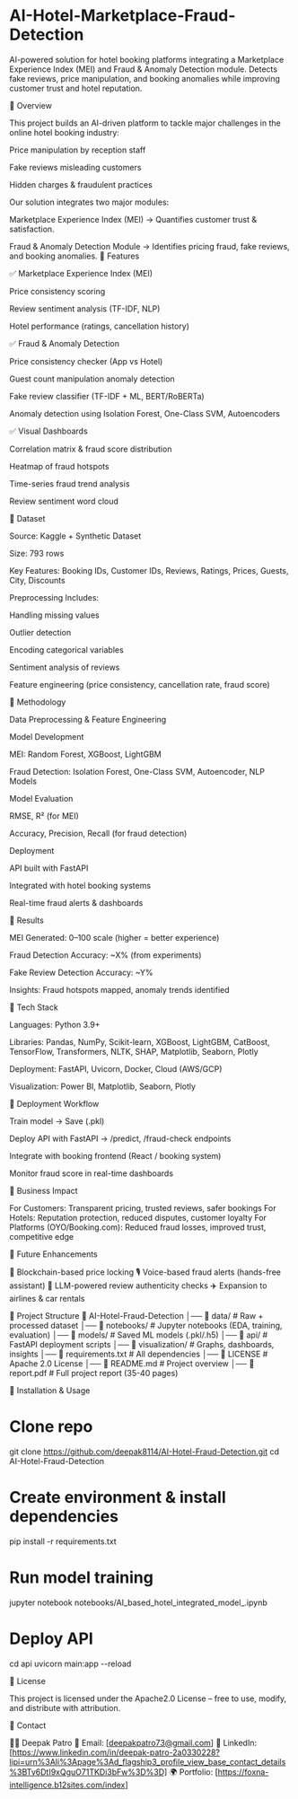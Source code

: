 # AI-Hotel-Marketplace-Fraud-Detection
AI-powered solution for hotel booking platforms integrating a Marketplace Experience Index (MEI) and Fraud &amp; Anomaly Detection module. Detects fake reviews, price manipulation, and booking anomalies while improving customer trust and hotel reputation.

🔹 Overview

This project builds an AI-driven platform to tackle major challenges in the online hotel booking industry:

Price manipulation by reception staff

Fake reviews misleading customers

Hidden charges & fraudulent practices

Our solution integrates two major modules:

Marketplace Experience Index (MEI) → Quantifies customer trust & satisfaction.

Fraud & Anomaly Detection Module → Identifies pricing fraud, fake reviews, and booking anomalies.
🔹 Features

✅ Marketplace Experience Index (MEI)

Price consistency scoring

Review sentiment analysis (TF-IDF, NLP)

Hotel performance (ratings, cancellation history)

✅ Fraud & Anomaly Detection

Price consistency checker (App vs Hotel)

Guest count manipulation anomaly detection

Fake review classifier (TF-IDF + ML, BERT/RoBERTa)

Anomaly detection using Isolation Forest, One-Class SVM, Autoencoders

✅ Visual Dashboards

Correlation matrix & fraud score distribution

Heatmap of fraud hotspots

Time-series fraud trend analysis

Review sentiment word cloud

🔹 Dataset

Source: Kaggle + Synthetic Dataset

Size: 793 rows

Key Features: Booking IDs, Customer IDs, Reviews, Ratings, Prices, Guests, City, Discounts

Preprocessing Includes:

Handling missing values

Outlier detection

Encoding categorical variables

Sentiment analysis of reviews

Feature engineering (price consistency, cancellation rate, fraud score)

🔹 Methodology

Data Preprocessing & Feature Engineering

Model Development

MEI: Random Forest, XGBoost, LightGBM

Fraud Detection: Isolation Forest, One-Class SVM, Autoencoder, NLP Models

Model Evaluation

RMSE, R² (for MEI)

Accuracy, Precision, Recall (for fraud detection)

Deployment

API built with FastAPI

Integrated with hotel booking systems

Real-time fraud alerts & dashboards

🔹 Results

MEI Generated: 0–100 scale (higher = better experience)

Fraud Detection Accuracy: ~X% (from experiments)

Fake Review Detection Accuracy: ~Y%

Insights: Fraud hotspots mapped, anomaly trends identified

🔹 Tech Stack

Languages: Python 3.9+

Libraries: Pandas, NumPy, Scikit-learn, XGBoost, LightGBM, CatBoost, TensorFlow, Transformers, NLTK, SHAP, Matplotlib, Seaborn, Plotly

Deployment: FastAPI, Uvicorn, Docker, Cloud (AWS/GCP)

Visualization: Power BI, Matplotlib, Seaborn, Plotly

🔹 Deployment Workflow

Train model → Save (.pkl)

Deploy API with FastAPI → /predict, /fraud-check endpoints

Integrate with booking frontend (React / booking system)

Monitor fraud score in real-time dashboards

🔹 Business Impact

For Customers: Transparent pricing, trusted reviews, safer bookings
For Hotels: Reputation protection, reduced disputes, customer loyalty
For Platforms (OYO/Booking.com): Reduced fraud losses, improved trust, competitive edge

🔹 Future Enhancements

🚀 Blockchain-based price locking
🎙️ Voice-based fraud alerts (hands-free assistant)
🤖 LLM-powered review authenticity checks
✈️ Expansion to airlines & car rentals

🔹 Project Structure
📂 AI-Hotel-Fraud-Detection
│── 📁 data/                # Raw + processed dataset
│── 📁 notebooks/           # Jupyter notebooks (EDA, training, evaluation)
│── 📁 models/              # Saved ML models (.pkl/.h5)
│── 📁 api/                 # FastAPI deployment scripts
│── 📁 visualization/       # Graphs, dashboards, insights
│── 📄 requirements.txt     # All dependencies
│── 📄 LICENSE              # Apache 2.0 License
│── 📄 README.md            # Project overview
│── 📄 report.pdf           # Full project report (35-40 pages)

🔹 Installation & Usage
# Clone repo
git clone https://github.com/deepak8114/AI-Hotel-Fraud-Detection.git
cd AI-Hotel-Fraud-Detection

# Create environment & install dependencies
pip install -r requirements.txt

# Run model training
jupyter notebook notebooks/AI_based_hotel_integrated_model_.ipynb

# Deploy API
cd api
uvicorn main:app --reload

🔹 License

This project is licensed under the Apache2.0 License – free to use, modify, and distribute with attribution.

🔹 Contact

👨‍💻 Deepak Patro
📧 Email: [deepakpatro73@gmail.com]
🔗 LinkedIn: [https://www.linkedin.com/in/deepak-patro-2a0330228?lipi=urn%3Ali%3Apage%3Ad_flagship3_profile_view_base_contact_details%3BTy6DtI9xQguO71TKDi3bFw%3D%3D]
🌍 Portfolio: [https://foxna-intelligence.b12sites.com/index]
